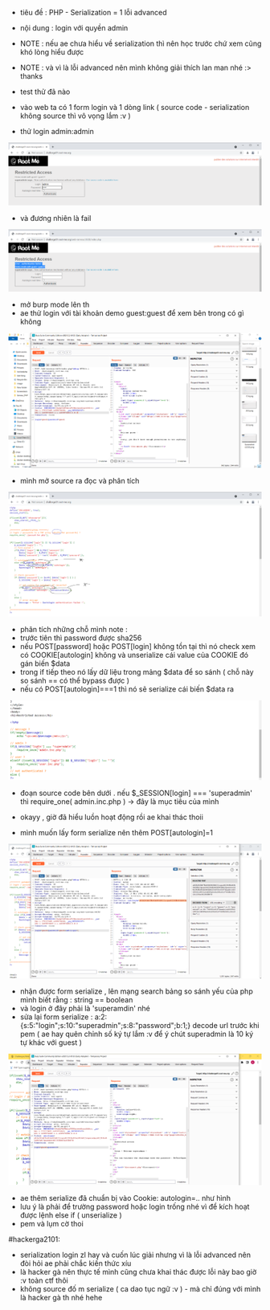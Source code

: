 - tiêu đề : PHP - Serialization = 1 lỗi advanced
- nội dung : login với quyền admin

- NOTE : nếu ae chưa hiểu về serialization thì nên học trước chứ xem cũng khó lòng hiểu được 
- NOTE : và vì là lỗi advanced nên mình không giải thích lan man nhé :> thanks 

- test thử đã nào 
- vào web ta có 1 form login và 1 dòng link ( source code - serialization không source thì vô vọng lắm :v )
- thử login admin:admin 

![Alt text](<../image/24.1.png>)

- và đương nhiên là fail 

![Alt text](<../image/24.2.png>)

- mở burp mode lên th 
- ae thử login với tài khoản demo guest:guest để xem bên trong có gì không

![Alt text](<../image/24.3.png>)

- mình mở source ra đọc và phân tích 

![Alt text](<../image/24.4.png>)

- phân tích những chỗ mình note : 
- trước tiên thì password được sha256
- nếu POST[password] hoặc POST[login] không tồn tại thì nó check xem có COOKIE[autologin] không và unserialize cái value của COOKIE đó gán biến $data
- trong if tiếp theo nó lấy dữ liệu trong mảng $data để so sánh ( chỗ này so sánh == có thể bypass được )
- nếu có POST[autologin]===1 thì nó sẽ serialize cái biến $data ra 

![Alt text](<../image/24.6.png>)

- đoạn source code bên dưới . nếu $_SESSION[login] === 'superadmin' thì require_one( admin.inc.php ) -> đây là mục tiêu của mình 

- okayy , giờ đã hiểu luồn hoạt động rồi ae khai thác thoii

- mình muốn lấy form serialize nên thêm POST[autologin]=1

![Alt text](<../image/24.5.png>)

- nhận được form serialize , lên mạng search bảng so sánh yếu của php mình biết rằng : string == boolean 
- và login ở đây phải là 'superamdin' nhé 
- sửa lại form serialize : a:2:{s:5:"login";s:10:"superadmin";s:8:"password";b:1;} decode url trước khi pem ( ae hay quên chỉnh số ký tự lắm :v để ý chút superadmin là 10 ký tự khác với guest )

![Alt text](<../image/24.8.png>)

- ae thêm serialize đã chuẩn bị vào Cookie: autologin=.. như hình 
- lưu ý là phải để trường password hoặc login trống nhé vì để kích hoạt được lệnh else if ( unserialize ) 
- pem và lụm cờ thoi 

#hackerga2101:
- serialization login zl hay và cuốn lúc giải nhưng vì là lỗi advanced nên đòi hỏi ae phải chắc kiến thức xíu 
- là hacker gà nên thực tế mình cũng chưa khai thác được lỗi này bao giờ :v toàn ctf thôi 
- không source đố m serialize ( ca dao tục ngữ :v ) - mà chỉ đúng với mình là hacker gà th nhé hehe


